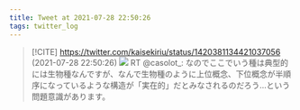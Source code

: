 ```yaml
---
title: Tweet at 2021-07-28 22:50:26
tags: twitter_log
---
```


> [!CITE] https://twitter.com/kaisekiriu/status/1420381134421037056 (2021-07-28 22:50:26)
> ![](https://twitter.com/kaisekiriu/status/1420381134421037056)
> RT @casolot_: なのでここでいう種は典型的には生物種なんですが、なんで生物種のように上位概念、下位概念が半順序になっているような構造が「実在的」だとみなされるのだろう…という問題意識があります。
